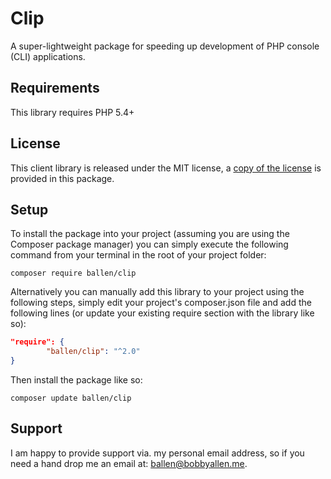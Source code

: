 # Clip

A super-lightweight package for speeding up development of PHP console (CLI) applications.

Requirements
------------

This library requires PHP 5.4+

License
-------

This client library is released under the MIT license, a [copy of the license](https://github.com/bobsta63/clip/blob/master/LICENSE) is provided in this package.

Setup
-----

To install the package into your project (assuming you are using the Composer package manager) you can simply execute the following command from your terminal in the root of your project folder:

```composer require ballen/clip```

Alternatively you can manually add this library to your project using the following steps, simply edit your project's composer.json file and add the following lines (or update your existing require section with the library like so):

```json
"require": {
        "ballen/clip": "^2.0"
}
```

Then install the package like so:

```composer update ballen/clip```

Support
-------

I am happy to provide support via. my personal email address, so if you need a hand drop me an email at: [ballen@bobbyallen.me]().


